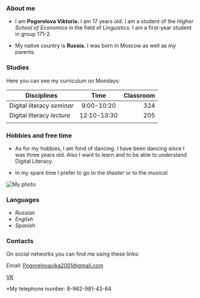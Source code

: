 ### About me
- I am **Pogorelova Viktoria.** I am 17 years old. I am a student of the *Higher School of Economics* in the field of Linguistics. I am a first-year student in group 171-2.


- My native country is **Russia.** I was born in Moscow as well as my parents.


### Studies
Here you can see my curriculum on Mondays:

| Disciplines                | Time         | Classroom |
| -------------------------- |:------------:| ---------:|
| Digital literacy *seminar* | 9:00-10:20   |  324      |
| Digital literacy *lecture* | 12:10-13:30  |  205      |
|                            |              |           |

### Hobbies and free time
- As for my hobbies, I am fond of dancing. I have been dancing since I was three years old. Also I want to learn and to be able to understand Digital Literacy.


- In my spare time I prefer to go to the *theater* or to the *musical.*


![My photo](https://pp.userapi.com/c837628/v837628190/35524/-E9XLWbmkLs.jpg)


### Languages
- *Russian*
- *English*
- *Spanish*


### Contacts
On social networks you can find me using these links:


*Email:* Pogorelovavika2001@gmail.com


[VK](https://m.vk.com/id179668190)


*My telephone number: 8-962-981-43-64
